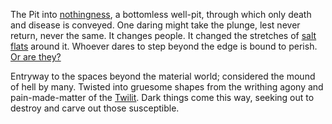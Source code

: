 ---
---

The Pit into [nothingness](..\..\..\..\..\..\Planes\Dark%20Domain\The%20Void.md), a bottomless well-pit, through which only death and disease is conveyed. 
One daring might take the plunge, lest never return, never the same.
It changes people. It changed the stretches of [salt flats](..\..\..\..\..\..\..\Items\Components,%20Ingredients\Chunk%20of%20Gliss.md) around it. 
Whoever dares to step beyond the edge is bound to perish.
[Or are they?](..\..\..\..\..\..\..\Items\Artifacts\Voidtouched%20Boots.md)

Entryway to the spaces beyond the material world; considered the mound of hell by many. 
Twisted into gruesome shapes from the writhing agony and pain-made-matter of the [Twilit](..\..\..\..\..\..\Planes\Twilit.md). 
Dark things come this way, seeking out to destroy and carve out those susceptible. 
